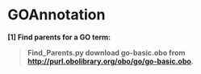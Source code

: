 # GOAnnotation
<b>[1] Find parents for a GO term:  
>Find_Parents.py
<b> download go-basic.obo from http://purl.obolibrary.org/obo/go/go-basic.obo.
